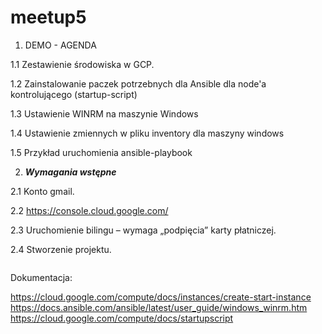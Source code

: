 # meetup5

1. DEMO - AGENDA

1.1 Zestawienie środowiska w GCP.

1.2 Zainstalowanie paczek potrzebnych dla Ansible dla node'a kontrolującego (startup-script)

1.3 Ustawienie WINRM na maszynie Windows

1.4 Ustawienie zmiennych w pliku inventory dla maszyny windows

1.5 Przykład uruchomienia ansible-playbook

2. ***Wymagania wstępne***

2.1 Konto gmail.

2.2 https://console.cloud.google.com/

2.3 Uruchomienie bilingu – wymaga „podpięcia” karty płatniczej.

2.4 Stworzenie projektu.


```bash
```
Dokumentacja:

https://cloud.google.com/compute/docs/instances/create-start-instance
https://docs.ansible.com/ansible/latest/user_guide/windows_winrm.htm
https://cloud.google.com/compute/docs/startupscript


